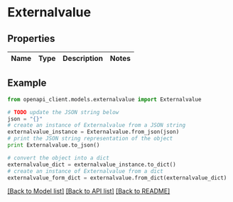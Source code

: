 # Externalvalue


## Properties
Name | Type | Description | Notes
------------ | ------------- | ------------- | -------------

## Example

```python
from openapi_client.models.externalvalue import Externalvalue

# TODO update the JSON string below
json = "{}"
# create an instance of Externalvalue from a JSON string
externalvalue_instance = Externalvalue.from_json(json)
# print the JSON string representation of the object
print Externalvalue.to_json()

# convert the object into a dict
externalvalue_dict = externalvalue_instance.to_dict()
# create an instance of Externalvalue from a dict
externalvalue_form_dict = externalvalue.from_dict(externalvalue_dict)
```
[[Back to Model list]](../README.md#documentation-for-models) [[Back to API list]](../README.md#documentation-for-api-endpoints) [[Back to README]](../README.md)


